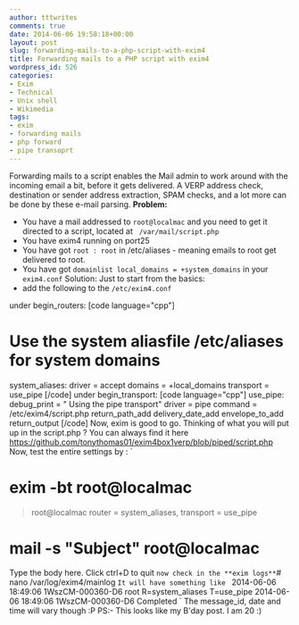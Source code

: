 ```yaml
---
author: tttwrites
comments: true
date: 2014-06-06 19:58:18+00:00
layout: post
slug: forwarding-mails-to-a-php-script-with-exim4
title: Forwarding mails to a PHP script with exim4
wordpress_id: 526
categories:
- Exim
- Technical
- Unix shell
- Wikimedia
tags:
- exim
- forwarding mails
- php forward
- pipe transoprt
---
```


Forwarding mails to a script enables the Mail admin to work around with the incoming email a bit, before it gets delivered. A VERP address check, destination or sender address extraction, SPAM checks, and a lot more can be done by these e-mail parsing. 
**Problem:**
* You have a mail addressed to `root@localmac` and you need to get it directed to a script, located at ` /var/mail/script.php`
* You have exim4 running on port25
* You have got ` root : root ` in /etc/aliases - meaning emails to root get delivered to root. 
* You have got ` domainlist local_domains = +system_domains ` in your ` exim4.conf `
Solution: 
Just to start from the basics: 
* add the following to the `/etc/exim4.conf`

under begin_routers: [code language="cpp"]
# Use the system aliasfile /etc/aliases for system domains
system_aliases:
	driver = accept
	domains = +local_domains
	transport = use_pipe
[/code]
under begin_transport: [code language="cpp"]
use_pipe:
	debug_print = " Using the pipe transport"
	driver = pipe
	command = /etc/exim4/script.php
	return_path_add
  	delivery_date_add
	envelope_to_add
	return_output
[/code]
Now, exim is good to go. Thinking of what you will put up in the script.php ?
You can always find it here https://github.com/tonythomas01/exim4box1verp/blob/piped/script.php
Now, test the entire settings by :
` 
# exim -bt root@localmac
>root@localmac
>router = system_aliases, transport = use_pipe
# mail -s "Subject" root@localmac
Type the body here. Click ctrl+D to quit
` now check in the **exim logs**
`# nano /var/log/exim4/mainlog ` It will have something like 
`
2014-06-06 18:49:06 1WszCM-000360-D6  root  R=system_aliases T=use_pipe
2014-06-06 18:49:06 1WszCM-000360-D6 Completed
`
The message_id, date and time will vary though :P
PS:- This looks like my B'day post. I am 20 :)
